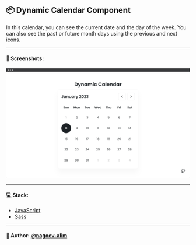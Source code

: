 ## 📦 Dynamic Calendar Component

In this calendar, you can see the current date and the day of the week. You can also see the past or future month days using the previous and next icons.


---

#### 🌄 Screenshots:

![App Screenshot](assets/images/preview.jpg)

-----

#### 💻 Stack:

- [JavaScript](https://learn.javascript.ru/)
- [Sass](https://sass-lang.com/)

-----

#### 🙌 Author: [@nagoev-alim](https://github.com/nagoev-alim)
